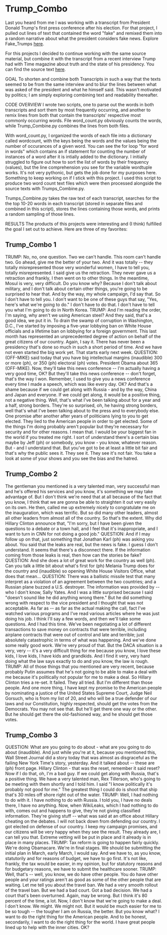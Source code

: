# Trump_Combo

Last you heard from me I was working with a transcript from President Donald Trump's first press conference after his election. For that project, I pulled out lines of text that contained the word "fake" and remixed them into a random narrative about what the president considers fake news. Explore Fake_Trumps [here](https://github.com/NatePadgett/Fake_TRUMPS).

For this projects I decided to continue working with the same source material, but combine it with the transcript from a recent interview Trump had with Time magazine about truth and the state of his presidency. You can find the source text [here](http://time.com/4710456/donald-trump-time-interview-truth-falsehood/).

GOAL
To shorten and combine both Transcripts in such a way that the texts seemed to be from the same interview and to blur the lines between what was asked of the president and what he himself said. This wasn't motivated by politics; I am simply exploring combining text and readability thereafter. 

CODE OVERVIEW
I wrote two scripts, one to parse out the words in both transcripts and sort them by most frequently occurring, and another to remix lines from both that contain the transcripts' respective most commonly occurring words. File word_count.py obviously counts the words, while Trump_Combine.py combines the lines from both files. 

With word_count.py, I organized the words of each file into a dictionary called wordcount, with the keys being the words and the values being the number of occurances of a given word. You can see the for loop "for word in words" which contains an if statement for counting the number of instances of a word after it is intially added to the dictionary. I initially struggled to figure out how to sort the list of words by their frequency (values), but the line comprehension you see for the variable wordtuple works. It's not very pythonic, but gets the job done for my purposes here. Something to keep working on if I stick with this project. I used this script to produce two word count text files which were then processed alongside the source texts with Trumps_Combine.py.

Trumps_Combine.py takes the raw text of each transcript, searches for the the top 10-20 words in each transcript (stored in separate files and combined in this script), stores the lines containing those words, and prints a random sampling of those lines. 

RESULTS
The products of this projects were interesting and (I think) fulfilled the goal I set out to achieve. Here are three of my favorites:

Trump_Combo 1
-------------

TRUMP: No, no, one question. Two we can't handle. This room can't handle two. Go ahead, give me the better of your two.
And it was totally -- they totally misrepresented those very wonderful women, I have to tell you, totally misrepresented. I said give us the retraction. They never gave us a retraction and frankly, I then went on to other things.
In the meantime, Mosul is very, very difficult. Do you know why? Because I don't talk about military, and I don't talk about certain other things, you're going to be surprised to hear that. And by the way, my whole campaign, I'd say that. So I don't have to tell you. I don't want to be one of these guys that say, "Yes, here's what we're going to do." I don't have to do that. I don't have to tell you what I'm going to do in North Korea.
TRUMP: And I'm reading the order, I'm saying, why aren't we using American steel? And they said, that's a good idea, we put it in. To drain the swamp of corruption in Washington, D.C., I've started by imposing a five-year lobbying ban on White House officials and a lifetime ban on lobbying for a foreign government.
This last month has represented an unprecedented degree of action on behalf of the great citizens of our country. Again, I say it. There has never been a presidency that's done so much in such a short period of time. And we have not even started the big work yet. That starts early next week.
QUESTION: (OFF-MIKE) said today that you have big intellectual margins (inaudible) 300 or more (ph), or 350 (ph) electoral (ph) votes. President Obama about 365 (OFF-MIKE).
Now, they'll take this news conference -- I'm actually having a very good time, OK? But they'll take this news conference -- don't forget, that's the way I won. Remember, I used to give you a news conference every time I made a speech, which was like every day. OK?
And that's a shame because if we could get along with Russia - and by the way, China and Japan and everyone. If we could get along, it would be a positive thing, not a negative thing.
Well, that's what I've been talking about for a year and a half, strong borders. They're so surprised, oh, he having strong borders, well that's what I've been talking about to the press and to everybody else. One promise after another after years of politicians lying to you to get elected. They lied to the American people in order to get elected. Some of the things I'm doing probably aren't popular but they're necessary for security and for other reasons.
I mean that. I would be your biggest fan in the world if you treated me right. I sort of understand there's a certain bias maybe by Jeff (ph) or somebody, you know - you know, whatever reason. But - and I understand that. But you've got to be at least a little bit fair and that's why the public sees it. They see it. They see it's not fair. You take a look at some of your shows and you see the bias and the hatred.

Trump_Combo 2
-------------

The gentleman you mentioned is a very talented man, very successful man and he's offered his services and you know, it's something we may take advantage of. But I don't think we're need that at all because of the fact that you know, I think that we are gonna be able to straighten it out very easily on its own.
He then, called me up extremely nicely to congratulate me on the inauguration, which was terrific. But so did many other leaders, almost all other leaders from almost all of the country. So that's the extent.
Why did Hillary Clinton announce that, "I'm sorry, but I have been given the questions to a debate or a town hall, and I feel that it's inappropriate, and I want to turn in CNN for not doing a good job." QUESTION: And if I may follow up on that, just something that Jonathan Karl (ph) was asking you about. You said that the leaks are real, but the news is fake. I guess I don't understand. It seems that there's a disconnect there. If the information coming from those leaks is real, then how can the stories be fake?
QUESTION: And she does a lot of great work for the country as well (ph). Can you talk a little bit about what's first for (ph) Melania Trump does for the country and (inaudible) so opening White House Visitors Office, what does that mean...
QUESTION: There was a ballistic missile test that many interpret as a violation of an agreement between the two countries; and a Russian plane buzzed a U.S. destroyer.
The information was provided by -- who I don't know, Sally Yates. And I was a little surprised because I said "doesn't sound like he did anything wrong there." But he did something wrong with respect to the vice president and I thought that was not acceptable. As far as -- as far as the actual making the call, fact I've watched various programs and I've read various articles where he was just doing his job.
I think I'll say a few words, and then we'll take some questions. And I had this time. We've been negotiating a lot of different transactions to save money on contracts that were terrible, including airplane contracts that were out of control and late and terrible; just absolutely catastrophic in terms of what was happening. And we've done some really good work. We're very proud of that.
But the DACA situation is a very, very -- it's a very difficult thing for me because you know, I love these kids, I love kids, I have kids and grandkids. And I find it very, very hard doing what the law says exactly to do and you know, the law is rough.
TRUMP: All of those things that you mentioned are very recent, because probably Putin assumes that he's not going to be able to make a deal with me because it's politically not popular for me to make a deal. So Hillary Clinton tries a re-set. It failed. They all tried. But I'm different than those people.
And one more thing, I have kept my promise to the American people by nominating a justice of the United States Supreme Court, Judge Neil Gorsuch, who is from my list of 20, and who will be a true defender of our laws and our Constitution, highly respected, should get the votes from the Democrats. You may not see that. But he'll get there one way or the other. But he should get there the old-fashioned way, and he should get those votes.

Trump_Combo 3
-------------

QUESTION: What are you going to do about - what are you going to do about (inaudible).
And just while you're at it, because you mentioned this, Wall Street Journal did a story today that was almost as disgraceful as the failing New York Time's story, yesterday. And it talked about -- these are (ph) front page.
Hillary Clinton - that was the reset, remember it said reset? Now if I do that, oh, I'm a bad guy. If we could get along with Russia, that's a positive thing. We have a very talented man, Rex Tillerson, who's going to be meeting with them shortly and I told him. I said "I know politically it's probably not good for me." The greatest thing I could do is shoot that ship that's 30 miles off shore right out of the water.
TRUMP: Well, I had nothing to do with it. I have nothing to do with Russia. I told you, I have no deals there, I have no anything. Now, when WikiLeaks, which I had nothing to do with, comes out and happens to give, they're not giving classified information. They're giving stuff -- what was said at an office about Hillary cheating on the debates.
I will not back down from defending our country. I got elected on defense of our country. I keep my campaign promises, and our citizens will be very happy when they see the result. They already are, I can tell you that. Extreme vetting will be put in place and it already is in place in many places.
TRUMP: Tax reform is going to happen fairly quickly. We're doing Obamacare. We're in final stages. We should be submitting the initial plan in March, early March, I would say. And we have to, as you know, statutorily and for reasons of budget, we have to go first. It's not like, frankly, the tax would be easier, in my opinion, but for statutory reasons and for budgetary reasons, we have to submit the healthcare sooner.
TRUMP: Well, that's -- well, you know, we do have other people. You do have other people and your ratings aren't as good as some of the other people that are waiting.
Let me tell you about the travel ban. We had a very smooth rollout of the travel ban. But we had a bad court. Got a bad decision. We had a court that's been overturned. Again, may be wrong. But I think it's 80 percent of the time, a lot.
Now, I don't know that we're going to make a deal. I don't know. We might. We might not. But it would be much easier for me to be so tough -- the tougher I am on Russia, the better. But you know what? I want to do the right thing for the American people. And to be honest, secondarily, I want to do the right thing for the world.
I have great people lined up to help with the inner cities. OK?



